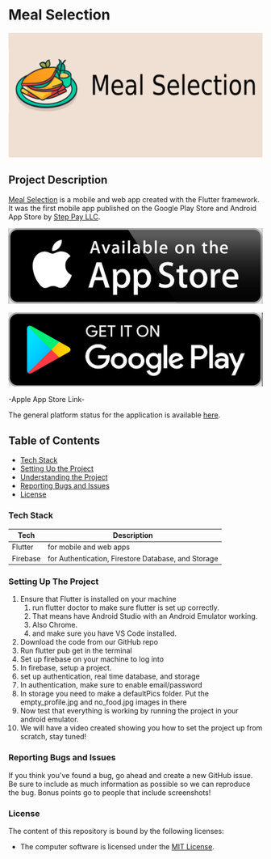 # Meal Selection

[![Meal Selection](https://github.com/RobKabob1/mealselection/blob/main/images/icons/appstorefeaturegraphic.png?raw=true)](https://mealselection.web.app/)

## Project Description

[Meal Selection](https://mealselection.web.app) is a mobile and web app created with the Flutter framework. It was the first mobile app published on the Google Play Store and Android App Store by [Step Pay LLC](https://steppay.tech).

[![Google Play Store Link](https://github.com/RobKabob1/mealselection/blob/main/images/icons/apple-app-store.png?raw=true)](https://play.google.com/store/apps/details?id=tech.steppay.mealselection&pli=1)

[![Apple App Store Link](https://github.com/RobKabob1/mealselection/blob/main/images/icons/google-play-store.png?raw=true)](https://apps.apple.com/us/app/meal-selection/id6476314305)

-Apple App Store Link-

The general platform status for the application is available [here](https://stats.uptimerobot.com/apT6Ukws0g).

## Table of Contents

- [Tech Stack](#tech-stack)
- [Setting Up the Project](#setting-up-the-project)
- [Understanding the Project](#setting-up-the-project)
- [Reporting Bugs and Issues](#reporting-bugs-and-issues)
- [License](#license)

### Tech Stack

Tech | Description
-- | --
Flutter | for mobile and web apps
Firebase | for Authentication, Firestore Database, and Storage

### Setting Up The Project

1. Ensure that Flutter is installed on your machine
    1. run flutter doctor to make sure flutter is set up correctly.
    2. That means have Android Studio with an Android Emulator working. 
    3. Also Chrome. 
    4. and make sure you have VS Code installed.
2. Download the code from our GitHub repo
3. Run flutter pub get in the terminal 
4. Set up firebase on your machine to log into 
5. In firebase, setup a project. 
6. set up authentication, real time database, and storage
7. In authentication, make sure to enable email/password
8. In storage you need to make a defaultPics folder. Put the empty_profile.jpg and no_food.jpg images in there
9. Now test that everything is working by running the project in your android emulator.
10. We will have a video created showing you how to set the project up from scratch, stay tuned!

### Reporting Bugs and Issues

If you think you've found a bug, go ahead and create a new GitHub issue. Be sure to include as much information as possible so we can reproduce the bug. Bonus points go to people that include screenshots!

### License

The content of this repository is bound by the following licenses:

- The computer software is licensed under the [MIT License](LICENSE.md).

